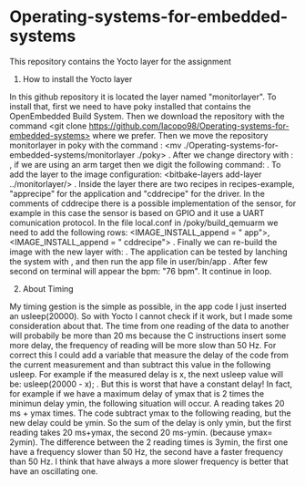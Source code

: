 # Operating-systems-for-embedded-systems
This repository contains the Yocto layer for the assignment

1) How to install the Yocto layer 

In this github repository it is located the layer named "monitorlayer". To install that, first we need to have poky installed that contains the OpenEmbedded Build System.
Then we download the repository with the command <git clone https://github.com/Iacopo98/Operating-systems-for-embedded-systems> where we prefer. 
Then we move the repository monitorlayer in poky with the command : <mv ./Operating-systems-for-embedded-systems/monitorlayer ./poky> .
After we change directory with : <cd poky> , if we are using an arm target then we digit the following command: <source oe-init-build-env build_qemuarm> .
To add the layer to the image configuration: <bitbake-layers add-layer ../monitorlayer/> .
Inside the layer there are two recipes in recipes-example, "apprecipe" for the application and "cddrecipe" for the driver. 
In the comments of cddrecipe there is a possible implementation of the sensor, for example in this case the sensor is based on GPIO and it use a UART comunication protocol. 
In the file local.conf in /poky/build_qemuarm we need to add the following rows: <IMAGE_INSTALL_append = " app">, <IMAGE_INSTALL_append = " cddrecipe"> .
Finally we can re-build the image with the new layer with: <bitbake core-image-minimal> . The application can be tested by lanching the system with <runqemu qemuarm>, and then run the app file in user/bin/app . After few second on terminal will appear the bpm: "76 bpm". It continue in loop.
  
  
 2) About Timing
 
 My timing gestion is the simple as possible, in the app code I just inserted an usleep(20000). So with Yocto I cannot check if it work, but I made some consideration about that. The time from one reading of the data to another will probabily be more than 20 ms because the C instructions insert some more delay, the frequency of reading will be more slow than 50 Hz.
For correct this I could add a variable that measure the delay of the code from the current measurement and than subtract this value in the following usleep. For example if the measured delay is x, the next usleep value will be: usleep(20000 - x); . But this is worst that have a constant delay! In fact, for example if we have a maximum delay of ymax that is 2 times the minimun delay ymin, the following situation will occur. A reading takes 20 ms + ymax times. The code subtract ymax to the following reading, but the new delay could be ymin. So the sum of the delay is only ymin, but the first reading takes 20 ms+ymax, the second 20 ms-ymin. (because ymax= 2ymin). The difference between the 2 reading times is 3ymin, the first one have a frequency slower than 50 Hz, the second have a faster frequency than 50 Hz. I think that have always a more slower frequency is better that have an oscillating one.    
  
  
  
